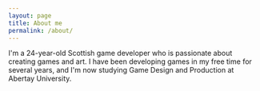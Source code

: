 ```yaml
---
layout: page
title: About me
permalink: /about/
---
```


I'm a 24-year-old Scottish game developer who is passionate about creating games and art. I have been developing games in my free time for several years, and I'm now studying Game Design and Production at Abertay University.
